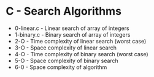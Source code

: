 # C - Search Algorithms
- 0-linear.c - Linear search of array of integers
- 1-binary.c - Binary search of array of integers
- 2-O - Time complexity of linear search (worst case)
- 3-O - Space complexity of linear search
- 4-O - Time complexity of binary search (worst case)
- 5-O - Space complexity of binary search
- 6-0 - Space complexity of algorithm
